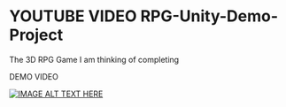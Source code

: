 # YOUTUBE VIDEO RPG-Unity-Demo-Project
The 3D RPG Game I am thinking of completing

DEMO VIDEO


[![IMAGE ALT TEXT HERE](https://img.youtube.com/vi/qEmjQ1jm__s/0.jpg)](https://www.youtube.com/watch?v=qEmjQ1jm__s)

